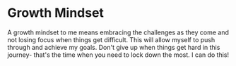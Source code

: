 # Growth Mindset

A growth mindset to me means embracing the challenges as they come and not losing focus when things get difficult.  This will allow myself to push through and achieve my goals. Don't give up when things get hard in this journey- that's the time when you need to lock down the most.  I can do this! 